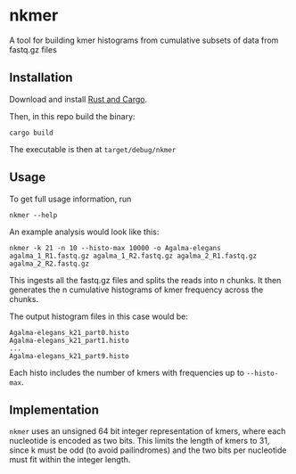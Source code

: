 # nkmer

A tool for building kmer histograms from cumulative subsets of data from fastq.gz files

## Installation

Download and install [Rust and Cargo](https://www.rust-lang.org/tools/install).

Then, in this repo build the binary:

    cargo build

The executable is then at `target/debug/nkmer`

## Usage

To get full usage information, run

    nkmer --help

An example analysis would look like this:

    nkmer -k 21 -n 10 --histo-max 10000 -o Agalma-elegans agalma_1_R1.fastq.gz agalma_1_R2.fastq.gz agalma_2_R1.fastq.gz agalma_2_R2.fastq.gz

This ingests all the fastq.gz files and splits the reads into n chunks. It then generates 
the n cumulative histograms of kmer frequency across the chunks.

The output histogram files in this case would be:

    Agalma-elegans_k21_part0.histo
	Agalma-elegans_k21_part1.histo
	...
	Agalma-elegans_k21_part9.histo

Each histo includes the number of kmers with frequencies up to `--histo-max`.

## Implementation

`nkmer` uses an unsigned 64 bit integer representation of kmers, where each nucleotide is encoded as two bits. This limits the length of kmers to 31,
since k must be odd (to avoid pailindromes) and the two bits per nucleotide must fit within the integer length.